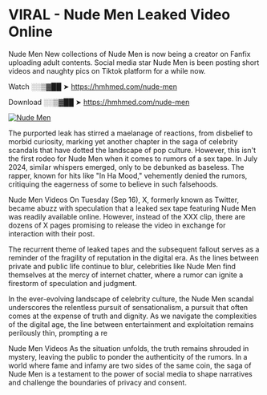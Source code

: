# VIRAL - Nude Men Leaked Video Online

Nude Men New collections of Nude Men is now being a creator on Fanfix uploading adult contents. Social media star Nude Men is been posting short videos and naughty pics on Tiktok platform for a while now.

Watch ░░▒▓██ ➤ https://hmhmed.com/nude-men

Download ░░▒▓██ ➤ https://hmhmed.com/nude-men

[![Nude Men](https://i.imgur.com/dJHk4Zq.gif)](https://hmhmed.com/nude-men)

The purported leak has stirred a maelanage of reactions, from disbelief to morbid curiosity, marking yet another chapter in the saga of celebrity scandals that have dotted the landscape of pop culture. However, this isn't the first rodeo for Nude Men when it comes to rumors of a sex tape. In July 2024, similar whispers emerged, only to be debunked as baseless. The rapper, known for hits like "In Ha Mood," vehemently denied the rumors, critiquing the eagerness of some to believe in such falsehoods.

Nude Men Videos
On Tuesday (Sep 16), X, formerly known as Twitter, became abuzz with speculation that a leaked sex tape featuring Nude Men was readily available online. However, instead of the XXX clip, there are dozens of X pages promising to release the video in exchange for interaction with their post.

The recurrent theme of leaked tapes and the subsequent fallout serves as a reminder of the fragility of reputation in the digital era. As the lines between private and public life continue to blur, celebrities like Nude Men find themselves at the mercy of internet chatter, where a rumor can ignite a firestorm of speculation and judgment.

In the ever-evolving landscape of celebrity culture, the Nude Men scandal underscores the relentless pursuit of sensationalism, a pursuit that often comes at the expense of truth and dignity. As we navigate the complexities of the digital age, the line between entertainment and exploitation remains perilously thin, prompting a re

Nude Men Videos
As the situation unfolds, the truth remains shrouded in mystery, leaving the public to ponder the authenticity of the rumors. In a world where fame and infamy are two sides of the same coin, the saga of Nude Men is a testament to the power of social media to shape narratives and challenge the boundaries of privacy and consent.